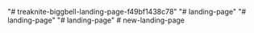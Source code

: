 "# treaknite-biggbell-landing-page-f49bf1438c78" 
"# landing-page" 
"# landing-page" 
"# landing-page" 
#   n e w - l a n d i n g - p a g e  
 